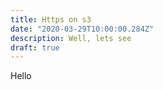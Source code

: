 ```yaml
---
title: Https on s3
date: "2020-03-29T10:00:00.284Z"
description: Well, lets see
draft: true
---
```


Hello